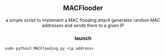 <h2 align="center">MACFlooder</h2>
<p align="center">a simple script to implement a MAC flooding attack generates random MAC addresses and sends them to a given IP</p>

<h3 align="center">launch</h3>

```
sudo python3 MACFlooding.py <ip address>
```
